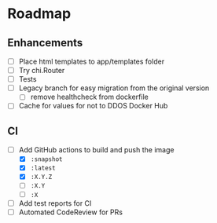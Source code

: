 # Roadmap

## Enhancements

- [ ] Place html templates to app/templates folder
- [ ] Try chi.Router
- [ ] Tests
- [ ] Legacy branch for easy migration from the original version
  - [ ] remove healthcheck from dockerfile
- [ ] Cache for values for not to DDOS Docker Hub

## CI

- [ ] Add GitHub actions to build and push the image
  - [x] `:snapshot`
  - [x] `:latest`
  - [x] `:X.Y.Z`
  - [ ] `:X.Y`
  - [ ] `:X`
- [ ] Add test reports for CI
- [ ] Automated CodeReview for PRs
